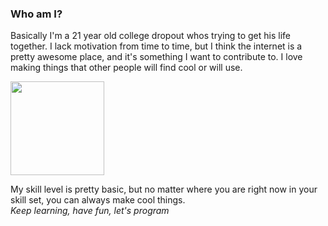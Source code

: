 ### Who am I?
Basically I'm a 21 year old college dropout whos trying to get his life together. I lack motivation from time to time, but I think the internet is a pretty awesome place, and it's something I want to contribute to. I love making things that other people will find cool or will use.

<img src=' https://i.fiery.me/kM6H4.png ' height='150px' width='auto' /> 

My skill level is pretty basic, but no matter where you are right now in your skill set, you can always make cool things. 
<br>
*Keep learning, have fun, let's program*
